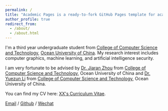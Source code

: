 ```yaml
---
permalink: /
title: "Academic Pages is a ready-to-fork GitHub Pages template for academic personal websites"
author_profile: true
redirect_from: 
  - /about/
  - /about.html
---
```

I'm a third year undergraduate student from [College of Computer Science and Technology](https://it.ouc.edu.cn/main.htm), [Ocean University of China](https://www.ouc.edu.cn/main.htm). My research interest includes computer graphics, machine learning, and artificial intelligence security.

I am very fortunate to be advised by [Dr. Jiaran Zhou](https://jiaranzhou.github.io/) from [College of Computer Science and Technology](https://it.ouc.edu.cn/main.htm), Ocean University of China and [Dr. Yuezun Li](https://yuezunli.github.io/) from [College of Computer Science and Technology](https://it.ouc.edu.cn/main.htm), Ocean University of China.

You can find my CV here: [XX's Curriculum Vitae](../assets/Curriculum_Vitae.pdf).

[Email](kangtengjia@stu.ouc.edu.cn) / [Github](https://github.com/Tengjia-Kang) / [Wechat](../images/wechat.jpg)
